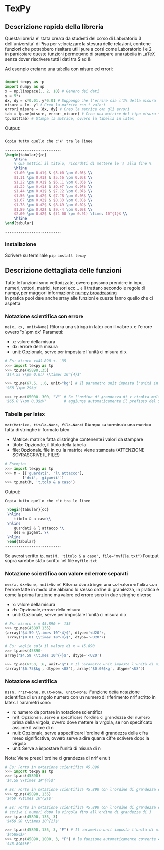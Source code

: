 # TexPy

## Descrizione rapida della libreria  

Questa libreria e' stata creata da studenti del corso di Laboratorio 3 dell'universita' di Pisa per velocizzare la stesura delle relazioni, contiene funzioni che potrebbero risultare utili pure a corsi come Laboratorio 1 e 2  
In particolare queste funzioni permettono di stampare una tabella in LaTeX senza dover riscrivere tutti i dati tra $ ed &

Ad esempio creiamo una tabella con misure ed errori:

```python

import texpy as tp
import numpy as np
x = np.linspace(1, 2, 10) # Genero dei dati
y = 5*x
dx, dy = x*0.01, y*0.01 # Suppongo che l'errore sia l'1% della misura
misure = [x, y] # Creo la matrice con i valori
errori_misure = [dx, dy] # Creo la matrice con gli errori
tab = tp.ne(misure, errori_misure) # Crea una matrice del tipo misura +- errore come spiegato sotto
tp.mat(tab) # Stampa la matrice, ovvero la tabella in latex
```

Output:

```latex

Copia tutto quello che c'e' tra le linee

--------------------------
\begin{tabular}{cc}
	\hline
	% Qua mettici il titolo, ricordati di mettere le \\ alla fine % 
	\hline
	$1.00 \pm 0.01$ & $5.00 \pm 0.05$ \\
	$1.11 \pm 0.01$ & $5.56 \pm 0.06$ \\
	$1.22 \pm 0.01$ & $6.11 \pm 0.06$ \\
	$1.33 \pm 0.01$ & $6.67 \pm 0.07$ \\
	$1.44 \pm 0.01$ & $7.22 \pm 0.07$ \\
	$1.56 \pm 0.02$ & $7.78 \pm 0.08$ \\
	$1.67 \pm 0.02$ & $8.33 \pm 0.08$ \\
	$1.78 \pm 0.02$ & $8.89 \pm 0.09$ \\
	$1.89 \pm 0.02$ & $9.44 \pm 0.09$ \\
	$2.00 \pm 0.02$ & $(1.00 \pm 0.01) \times 10^{1}$ \\
	\hline
\end{tabular}

--------------------------
```

### Installazione

Scrivere su terminale `pip install texpy`  

## Descrizione dettagliata delle funzioni

Tutte le funzioni sono vettorizzate, ovvero possono prendere in input numeri, vettori, matrici, tensori ecc... e li trattano secondo le regole di numpy, per maggiori informazioni: [numpy broadcasting](https://www.numpy.org/devdocs/user/theory.broadcasting.html)  
In pratica puoi dare anche array alle funzioni e queste fanno quello che ci aspetta

### Notazione scientifica con errore

`ne(x, dx, unit=None)` Ritorna una stringa in latex con il valore x e l'errore ovvero "x \pm dx"
Parametri:

- x: valore della misura
- dx: errore della misura
- unit: Opzionale, serve per impostare l'unità di misura di x

```python
# Es: misuro x=45.890 +- 135
>>> import texpy as tp
>>> tp.ne(45890,135)
'$(4.59 \\pm 0.01) \\times 10^{4}$'

>>> tp.ne(67.5, 1.6, unit="kg") # Il parametro unit imposta l'unità in chili
'$68 \\pm 2$kg'

>>> tp.ne(65000, 300, "V") # Se l'ordine di grandezza di x risulta multiplo di 3 la funzione
'$65.0 \\pm 0.3$kV'        # aggiunge automaticamente il prefisso del SI adatto: 65000 V = 65 kV
```

### Tabella per latex

`mat(Matrice, titolo=None, file=None)` Stampa su terminale una matrice fatta di stringhe in formato latex

- Matrice: matrice fatta di stringhe contenente i valori da stampare
- titolo: Opzionale, il titolo della tabella
- file: Opzionale, file in cui la matrice viene stampata (ATTENZIONE SOVRASCRIVE IL FILE!)

```python
# Esempio:
>>> import texpy as tp
>>> M = [['guardati', 'l\'attacco'],
        ['dei', 'giganti']]
>>> tp.mat(M, 'titolo & a caso')
```

Output:

```latex
Copia tutto quello che c'è tra le linee
 --------------------------
 \begin{tabular}{cc}
 \hline
	titolo & a caso\\ 
 \hline
	guardati & l'attacco \\
	dei & giganti \\
 \hline
 \end{tabular}
--------------------------
```

Se avessi scritto `tp.mat(M, 'titolo & a caso', file="myfile.txt")` l'output sopra sarebbe stato scritto nel file `myfile.txt`

### Notazione scientifica con valore ed errore separati

`nes(x, dx=None, unit=None)` Ritorna due stringe, una col valore e l'altro con l'errore fatte in modo che abbiano
lo stesso ordine di grandezza, in pratica è come la prima funzione ma valore ed errore sono in due stringhe diverse

- x: valore della misura
- dx: Opzionale, errore della misura
- unit: Opzionale, serve per impostare l'unità di misura di x

```python
# Es: misuro x = 45.890 +- 135
>>> tp.nes(45897,135)
(array('$4.59 \\times 10^{4}$', dtype='<U20'),
 array('$0.01 \\times 10^{4}$', dtype='<U20'))

# Es: voglio solo il valore di x = 45.890
>>> tp.nes(45890)
array('$4.59 \\times 10^{4}$', dtype='<U20')

>>> tp.ne(6750, 16, unit="g") # Il parametro unit imposta l'unità di misura
(array('$6.75$kg', dtype='<U8'), array('$0.02$kg', dtype='<U8'))
```

### Notazione scientifica

`ns(n, nrif=None, nult=None, unit=None)` Funzione della notazione scientifica di un singolo numero con un numero di riferimento nrif scritto in latex.
I parametri sono:

- n: numero da portare in notazione scientifica
- nrif: Opzionale, serve a specificare l'ordine di grandezza del numero prima della virgola, ovvero dove mettere la virgola, se non specificato assume il valore di n
- nult: Opzionale, serve a specificare l'ordine di grandezza della cifra meno significativa, ovvero serve a dire quante cifre scrivere dopo la virgola  
- unit: Serve a impostare l'unità di misura di n

Nota: Viene preso l'ordine di grandezza di nrif e nult

```python
# Es: Porto in notazione scientifica 45.890
>>> import texpy as tp
>>> tp.ns(45890)
'$4.59 \\times 10^{4}$'

# Es: Porto in notazione scientifica 45.890 con l'ordine di grandezza di 135
>>> tp.ns(45890, 135)
'$459 \\times 10^{2}$'

# Es: Porto in notazione scientifica 45.890 con l'ordine di grandezza di 135 e
# scrivo i numeri dopo la virgola fino all'ordine di grandezza di 3
>>> tp.ns(45890, 135, 3)
'$459.90 \\times 10^{2}$'

>>> tp.ns(45890, 135, 3, "F") # Il parametro unit imposta l'unità di misura
'$45890$F'
>>> tp.ns(45890, 1000, 3, "F") # la funzione automaticamente converte 45.890 * 10^3 F = 45.890 kF  
'$45.890$kF'
```
